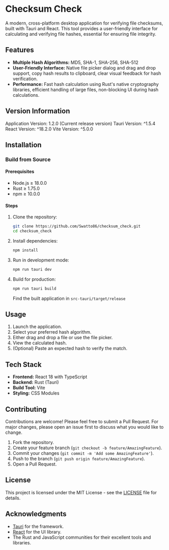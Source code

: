 # Checksum Check

A modern, cross-platform desktop application for verifying file checksums, built with Tauri and React. This tool provides a user-friendly interface for calculating and verifying file hashes, essential for ensuring file integrity.

## Features

- **Multiple Hash Algorithms:** MD5, SHA-1, SHA-256, SHA-512
- **User-Friendly Interface:** Native file picker dialog and drag and drop support, copy hash results to clipboard, clear visual feedback for hash verification.
- **Performance:** Fast hash calculation using Rust's native cryptography libraries, efficient handling of large files, non-blocking UI during hash calculations.

## Version Information

Application Version: 1.2.0 (Current release version)
Tauri Version: ^1.5.4
React Version: ^18.2.0
Vite Version: ^5.0.0

## Installation

### Build from Source

#### Prerequisites

- Node.js ≥ 18.0.0
- Rust ≥ 1.75.0
- npm ≥ 10.0.0

#### Steps

1. Clone the repository:

   ```bash
   git clone https://github.com/Swatto86/checksum_check.git
   cd checksum_check
   ```

2. Install dependencies:

   ```bash
   npm install
   ```

3. Run in development mode:

   ```bash
   npm run tauri dev
   ```

4. Build for production:

   ```bash
   npm run tauri build
   ```

   Find the built application in `src-tauri/target/release`

## Usage

1. Launch the application.
2. Select your preferred hash algorithm.
3. Either drag and drop a file or use the file picker.
4. View the calculated hash.
5. (Optional) Paste an expected hash to verify the match.

## Tech Stack

- **Frontend:** React 18 with TypeScript
- **Backend:** Rust (Tauri)
- **Build Tool:** Vite
- **Styling:** CSS Modules

## Contributing

Contributions are welcome! Please feel free to submit a Pull Request. For major changes, please open an issue first to discuss what you would like to change.

1. Fork the repository.
2. Create your feature branch (`git checkout -b feature/AmazingFeature`).
3. Commit your changes (`git commit -m 'Add some AmazingFeature'`).
4. Push to the branch (`git push origin feature/AmazingFeature`).
5. Open a Pull Request.

## License

This project is licensed under the MIT License - see the [LICENSE](LICENSE) file for details.

## Acknowledgments

- [Tauri](https://tauri.app/) for the framework.
- [React](https://reactjs.org/) for the UI library.
- The Rust and JavaScript communities for their excellent tools and libraries.
